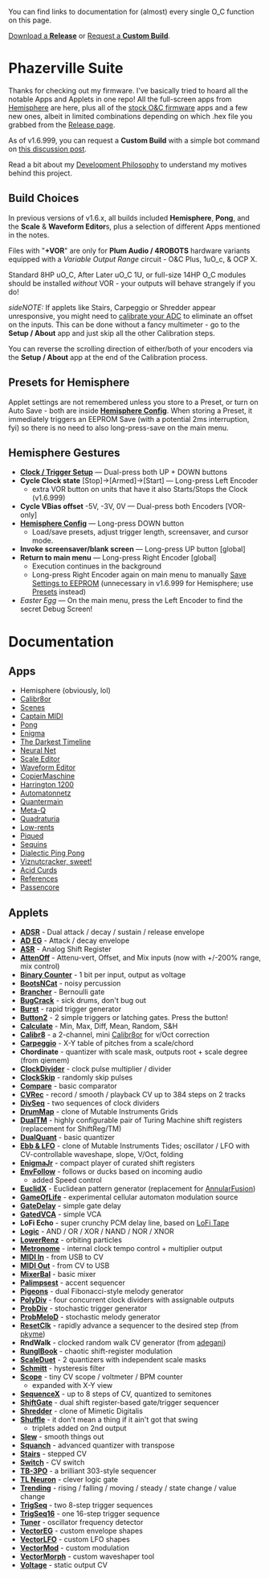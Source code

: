You can find links to documentation for (almost) every single O_C function on this page.

[Download a **Release**](https://github.com/djphazer/O_C-BenisphereSuite/releases) or [Request a **Custom Build**](https://github.com/djphazer/O_C-Phazerville/discussions/38).

# Phazerville Suite
Thanks for checking out my firmware. I've basically tried to hoard all the notable Apps and Applets in one repo! All the full-screen apps from [Hemisphere](https://github.com/Chysn/O_C-HemisphereSuite/wiki) are here, plus all of the [stock O&C firmware](https://ornament-and-cri.me/user-manual-v1_3/) apps and a few new ones, albeit in limited combinations depending on which .hex file you grabbed from the [Release page](https://github.com/djphazer/O_C-BenisphereSuite/releases).

As of v1.6.999, you can request a **Custom Build** with a simple bot command on [this discussion post](https://github.com/djphazer/O_C-BenisphereSuite/discussions/38).

Read a bit about my [Development Philosophy](https://github.com/djphazer/O_C-Phazerville/wiki/_Philosophy) to understand my motives behind this project.

## Build Choices

In previous versions of v1.6.x, all builds included **Hemisphere**, **Pong**, and the **Scale** & **Waveform Editor**s, plus a selection of different Apps mentioned in the notes.

Files with "**+VOR**" are only for **Plum Audio / 4ROBOTS** hardware variants equipped with a _Variable Output Range_ circuit - O&C Plus, 1uO_c, & OCP X.

Standard 8HP uO_C, After Later uO_C 1U, or full-size 14HP O_C modules should be installed _without_ VOR - your outputs will behave strangely if you do!

_sideNOTE:_ If applets like Stairs, Carpeggio or Shredder appear unresponsive, you might need to [calibrate your ADC](https://www.youtube.com/shorts/AIadpDclP7M) to eliminate an offset on the inputs. This can be done without a fancy multimeter - go to the **Setup / About** app and just skip all the other Calibration steps.

You can reverse the scrolling direction of either/both of your encoders via the **Setup / About** app at the end of the Calibration process.

## Presets for Hemisphere
Applet settings are not remembered unless you store to a Preset, or turn on Auto Save - both are inside [**Hemisphere Config**](https://github.com/djphazer/O_C-BenisphereSuite/wiki/Hemisphere-Config). When storing a Preset, it immediately triggers an EEPROM Save (with a potential 2ms interruption, fyi) so there is no need to also long-press-save on the main menu.

## Hemisphere Gestures
* [**Clock / Trigger Setup**](https://github.com/djphazer/O_C-BenisphereSuite/wiki/Clock-Setup) — Dual-press both UP + DOWN buttons
* **Cycle Clock state** [Stop]->[Armed]->[Start] — Long-press Left Encoder
  - extra VOR button on units that have it also Starts/Stops the Clock (v1.6.999)
* **Cycle VBias offset** -5V, -3V, 0V — Dual-press both Encoders [VOR-only]
* [**Hemisphere Config**](https://github.com/djphazer/O_C-BenisphereSuite/wiki/Hemisphere-Config) — Long-press DOWN button
  - Load/save presets, adjust trigger length, screensaver, and cursor mode.
* **Invoke screensaver/blank screen** — Long-press UP button [global] 
* **Return to main menu** — Long-press Right Encoder [global]
  - Execution continues in the background
  - Long-press Right Encoder again on main menu to manually [Save Settings to EEPROM](https://github.com/djphazer/O_C-BenisphereSuite/wiki/EEPROM-Save) (unnecessary in v1.6.999 for Hemisphere; use [Presets](https://github.com/djphazer/O_C-BenisphereSuite/wiki/Hemisphere-Config) instead)
* _Easter Egg_ — On the main menu, press the Left Encoder to find the secret Debug Screen!

# Documentation
## Apps
* Hemisphere (obviously, lol)
* [Calibr8or](https://github.com/djphazer/O_C-Phazerville/wiki/Calibr8or)
* [Scenes](https://github.com/djphazer/O_C-Phazerville/wiki/Scenes)
* [Captain MIDI](https://github.com/Chysn/O_C-HemisphereSuite/wiki/Captain-MIDI)
* [Pong](https://github.com/Chysn/O_C-HemisphereSuite/wiki/Pong)
* [Enigma](https://github.com/Chysn/O_C-HemisphereSuite/wiki/Enigma)
* [The Darkest Timeline](https://github.com/Chysn/O_C-HemisphereSuite/wiki/The-Darkest-Timeline-2.0)
* [Neural Net](https://github.com/Chysn/O_C-HemisphereSuite/wiki/Neural-Net)
* [Scale Editor](https://github.com/Chysn/O_C-HemisphereSuite/wiki/Scale-Editor)
* [Waveform Editor](https://github.com/Chysn/O_C-HemisphereSuite/wiki/Waveform-Editor)
* [CopierMaschine](https://ornament-and-cri.me/user-manual-v1_3/#anchor-copiermaschine)
* [Harrington 1200](https://ornament-and-cri.me/user-manual-v1_3/#anchor-harrington-1200)
* [Automatonnetz](https://ornament-and-cri.me/user-manual-v1_3/#anchor-automatonnetz)
* [Quantermain](https://ornament-and-cri.me/user-manual-v1_3/#anchor-quantermain)
* [Meta-Q](https://ornament-and-cri.me/user-manual-v1_3/#anchor-meta-q)
* [Quadraturia](https://ornament-and-cri.me/user-manual-v1_3/#anchor-quadraturia)
* [Low-rents](https://ornament-and-cri.me/user-manual-v1_3/#anchor-low-rents)
* [Piqued](https://ornament-and-cri.me/user-manual-v1_3/#anchor-piqued)
* [Sequins](https://ornament-and-cri.me/user-manual-v1_3/#anchor-sequins)
* [Dialectic Ping Pong](https://ornament-and-cri.me/user-manual-v1_3/#anchor-dialectic-ping-pong)
* [Viznutcracker, sweet!](https://ornament-and-cri.me/user-manual-v1_3/#anchor-viznutcracker-sweet)
* [Acid Curds](https://ornament-and-cri.me/user-manual-v1_3/#anchor-acid-curds)
* [References](https://ornament-and-cri.me/user-manual-v1_3/#anchor-references)
* [Passencore](https://llllllll.co/t/passencore-chord-ornament-music-theory-crime/45925)

## Applets

* **[ADSR](https://github.com/djphazer/O_C-Phazerville/wiki/ADSR-EG)** - Dual attack / decay / sustain / release envelope
* **[AD EG](https://github.com/djphazer/O_C-Phazerville/wiki/AD-EG)** - Attack / decay envelope
* **[ASR](https://github.com/djphazer/O_C-Phazerville/wiki/%22A%22SR)** - Analog Shift Register
* **[AttenOff](https://github.com/djphazer/O_C-Phazerville/wiki/AttenOff)** - Attenu-vert, Offset, and Mix inputs (now with +/-200% range, mix control)
* **[Binary Counter](https://github.com/djphazer/O_C-Phazerville/wiki/Binary-Counter)** - 1 bit per input, output as voltage
* **[BootsNCat](https://github.com/djphazer/O_C-Phazerville/wiki/BootsNCat)** - noisy percussion
* **[Brancher](https://github.com/djphazer/O_C-Phazerville/wiki/Brancher)** - Bernoulli gate
* **[BugCrack](https://github.com/djphazer/O_C-Phazerville/wiki/BugCrack)** - sick drums, don't bug out
* **[Burst](https://github.com/djphazer/O_C-Phazerville/wiki/Burst)** - rapid trigger generator
* **[Button2](https://github.com/djphazer/O_C-Phazerville/wiki/Button2)** - 2 simple triggers or latching gates. Press the button!
* **[Calculate](https://github.com/djphazer/O_C-Phazerville/wiki/Calculate)** - Min, Max, Diff, Mean, Random, S&H
* **[Calibr8](https://github.com/djphazer/O_C-Phazerville/wiki/Calibr8)** - a 2-channel, mini [Calibr8or](https://github.com/djphazer/O_C-Phazerville/wiki/Calibr8or) for v/Oct correction
* **[Carpeggio](https://github.com/Chysn/O_C-HemisphereSuite/wiki/Carpeggio-Cartesian-Arpeggiator)** - X-Y table of pitches from a scale/chord
* **Chordinate** - quantizer with scale mask, outputs root + scale degree (from qiemem)
* **[ClockDivider](https://github.com/Chysn/O_C-HemisphereSuite/wiki/Clock-Divider-Multiplier)** - clock pulse multiplier / divider
* **[ClockSkip](https://github.com/Chysn/O_C-HemisphereSuite/wiki/Clock-Skipper)** - randomly skip pulses
* **[Compare](https://github.com/Chysn/O_C-HemisphereSuite/wiki/Compare)** - basic comparator
* **[CVRec](https://github.com/djphazer/O_C-Phazerville/wiki/CV-Recorder)** - record / smooth / playback CV up to 384 steps on 2 tracks
* **[DivSeq](https://www.youtube.com/watch?v=J1OH-oomvMA)** - two sequences of clock dividers
* **[DrumMap](https://github.com/benirose/O_C-BenisphereSuite/wiki/DrumMap)** - clone of Mutable Instruments Grids
* **[DualTM](https://github.com/djphazer/O_C-BenisphereSuite/wiki/DualTM)** - highly configurable pair of Turing Machine shift registers (replacement for ShiftReg/TM)
* **[DualQuant](https://github.com/Chysn/O_C-HemisphereSuite/wiki/Dual-Quantizer)** - basic quantizer
* **[Ebb & LFO](https://github.com/djphazer/O_C-BenisphereSuite/wiki/Ebb-&-LFO)** - clone of Mutable Instruments Tides; oscillator / LFO with CV-controllable waveshape, slope, V/Oct, folding
* **[EnigmaJr](https://github.com/Chysn/O_C-HemisphereSuite/wiki/Enigma,-Jr.)** - compact player of curated shift registers
* **[EnvFollow](https://github.com/Chysn/O_C-HemisphereSuite/wiki/Envelope-Follower)** - follows or ducks based on incoming audio
  - added Speed control
* **[EuclidX](https://github.com/djphazer/O_C-BenisphereSuite/wiki/EuclidX)** - Euclidean pattern generator (replacement for [AnnularFusion](https://github.com/Chysn/O_C-HemisphereSuite/wiki/Annular-Fusion-Euclidean-Drummer))
* **[GameOfLife](https://github.com/Chysn/O_C-HemisphereSuite/wiki/Conways's-Game-of-Life-(Retired))** - experimental cellular automaton modulation source
* **[GateDelay](https://github.com/Chysn/O_C-HemisphereSuite/wiki/Gate-Delay)** - simple gate delay
* **[GatedVCA](https://github.com/Chysn/O_C-HemisphereSuite/wiki/Gated-VCA)** - simple VCA
* **LoFi Echo** - super crunchy PCM delay line, based on [LoFi Tape](https://github.com/Chysn/O_C-HemisphereSuite/wiki/LoFi-Tape)
* **[Logic](https://github.com/Chysn/O_C-HemisphereSuite/wiki/Logic)** - AND / OR / XOR / NAND / NOR / XNOR
* **[LowerRenz](https://github.com/Chysn/O_C-HemisphereSuite/wiki/LowerRenz)** - orbiting particles
* **[Metronome](https://github.com/Chysn/O_C-HemisphereSuite/wiki/Metronome)** - internal clock tempo control + multiplier output
* **[MIDI In](https://github.com/djphazer/O_C-BenisphereSuite/wiki/MIDI-Input)** - from USB to CV
* **[MIDI Out](https://github.com/Chysn/O_C-HemisphereSuite/wiki/MIDI-Out)** - from CV to USB
* **[MixerBal](https://github.com/Chysn/O_C-HemisphereSuite/wiki/Mixer:Balance)** - basic mixer
* **[Palimpsest](https://github.com/Chysn/O_C-HemisphereSuite/wiki/Palimpsest-Accent-Sequencer)** - accent sequencer
* **[Pigeons](https://github.com/djphazer/O_C-BenisphereSuite/wiki/Pigeons)** - dual Fibonacci-style melody generator
* **[PolyDiv](https://www.youtube.com/watch?v=J1OH-oomvMA)** - four concurrent clock dividers with assignable outputs
* **[ProbDiv](https://github.com/benirose/O_C-BenisphereSuite/wiki/ProbDiv)** - stochastic trigger generator
* **[ProbMeloD](https://github.com/benirose/O_C-BenisphereSuite/wiki/ProbMeloD)** - stochastic melody generator
* **[ResetClk](https://youtu.be/i1xU6-oPwfA)** - rapidly advance a sequencer to the desired step (from [pkyme](https://github.com/pkyme/O_C-HemisphereSuite/tree/reset-additions))
* **RndWalk** - clocked random walk CV generator (from [adegani](https://github.com/adegani/O_C-HemisphereSuite))
* **[RunglBook](https://github.com/Chysn/O_C-HemisphereSuite/wiki/RunglBook)** - chaotic shift-register modulation
* **[ScaleDuet](https://github.com/Chysn/O_C-HemisphereSuite/wiki/Scale-Duet-Quantizer)** - 2 quantizers with independent scale masks
* **[Schmitt](https://github.com/Chysn/O_C-HemisphereSuite/wiki/Schmitt-Trigger)** - hysteresis filter
* **[Scope](https://github.com/Chysn/O_C-HemisphereSuite/wiki/Scope)** - tiny CV scope / voltmeter / BPM counter
  - expanded with X-Y view
* **[SequenceX](https://github.com/Chysn/O_C-HemisphereSuite/wiki/Sequence5)** - up to 8 steps of CV, quantized to semitones
* **[ShiftGate](https://github.com/Chysn/O_C-HemisphereSuite/wiki/ShiftGate)** - dual shift register-based gate/trigger sequencer
* **[Shredder](https://github.com/benirose/O_C-BenisphereSuite/wiki/Shredder)** - clone of Mimetic Digitalis
* **[Shuffle](https://github.com/Chysn/O_C-HemisphereSuite/wiki/Shuffle)** - it don't mean a thing if it ain't got that swing
  - triplets added on 2nd output
* **[Slew](https://github.com/Chysn/O_C-HemisphereSuite/wiki/Slew)** - smooth things out
* **[Squanch](https://github.com/Chysn/O_C-HemisphereSuite/wiki/Squanch---Shifting-Quantizer)** - advanced quantizer with transpose
* **[Stairs](https://github.com/Logarhythm1/O_C-HemisphereSuite/wiki/Stairs)** - stepped CV
* **[Switch](https://github.com/Chysn/O_C-HemisphereSuite/wiki/Switch)** - CV switch
* **[TB-3PO](https://github.com/Logarhythm1/O_C-HemisphereSuite/wiki/TB-3PO)** - a brilliant 303-style sequencer
* **[TL Neuron](https://github.com/Chysn/O_C-HemisphereSuite/wiki/Threshold-Logic-Neuron)** - clever logic gate
* **[Trending](https://github.com/Chysn/O_C-HemisphereSuite/wiki/Trending)** - rising / falling / moving / steady / state change / value change
* **[TrigSeq](https://github.com/Chysn/O_C-HemisphereSuite/wiki/Trigger-Sequencer)** - two 8-step trigger sequences
* **[TrigSeq16](https://github.com/Chysn/O_C-HemisphereSuite/wiki/Trigger-Sequencer-16)** - one 16-step trigger sequence
* **[Tuner](https://github.com/Chysn/O_C-HemisphereSuite/wiki/Tuner)** - oscillator frequency detector
* **[VectorEG](https://github.com/Chysn/O_C-HemisphereSuite/wiki/VectorEG)** - custom envelope shapes
* **[VectorLFO](https://github.com/Chysn/O_C-HemisphereSuite/wiki/VectorLFO)** - custom LFO shapes
* **[VectorMod](https://github.com/Chysn/O_C-HemisphereSuite/wiki/VectorMod)** - custom modulation
* **[VectorMorph](https://github.com/Chysn/O_C-HemisphereSuite/wiki/VectMorph)** - custom waveshaper tool
* **[Voltage](https://github.com/Chysn/O_C-HemisphereSuite/wiki/Voltage)** - static output CV
